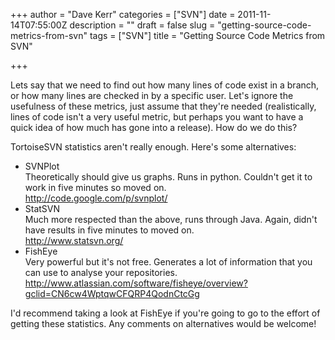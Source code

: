 +++
author = "Dave Kerr"
categories = ["SVN"]
date = 2011-11-14T07:55:00Z
description = ""
draft = false
slug = "getting-source-code-metrics-from-svn"
tags = ["SVN"]
title = "Getting Source Code Metrics from SVN"

+++


<p>Lets say that we need to find out how many lines of code exist in a branch, or how many lines are checked in by a specific user. Let's ignore the usefulness of these metrics, just assume that they're needed (realistically, lines of code isn't a very useful metric, but perhaps you want to have a quick idea of how much has gone into a release). How do we do this?</p>
<p>TortoiseSVN statistics aren't really enough. Here's some alternatives:</p>
<ul>
<li>SVNPlot<br />Theoretically should give us graphs. Runs in python. Couldn't get it to work in five minutes so moved on.<br /><a href="http://code.google.com/p/svnplot/">http://code.google.com/p/svnplot/</a></li>
<li>StatSVN<br />Much more respected than the above, runs through Java. Again, didn't have results in five minutes to moved on.<br /><a href="http://www.statsvn.org/">http://www.statsvn.org/</a></li>
<li>FishEye<br />Very powerful but it's not free. Generates a lot of information that you can use to analyse your repositories.<br /><a href="http://www.atlassian.com/software/fisheye/overview?gclid=CN6cw4WptqwCFQRP4QodnCtcGg">http://www.atlassian.com/software/fisheye/overview?gclid=CN6cw4WptqwCFQRP4QodnCtcGg</a>&nbsp;</li>
</ul>
<p>I'd recommend taking a look at FishEye if you're going to go to the effort of getting these statistics. Any comments on alternatives would be welcome!</p>

